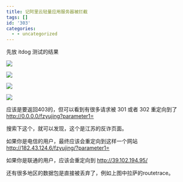 ```yaml
---
title: 记阿里云轻量应用服务器被拦截
tags: []
id: '303'
categories:
  - - uncategorized
---
```


先放 itdog 测试的结果

![](/images/2023/04/image-25.png)

![](/images/2023/04/image-26.png)

![](/images/2023/04/image-27.png)

![](/images/2023/04/image-28.png)

应该是要返回403的，但可以看到有很多请求被 301 或者 302 重定向到了 http://0.0.0.0/fzyujing?parameter1=

搜索下这个，就可以发现，这个是江苏的反诈页面。

如果你是电信的用户，最终应该会重定向到这样一个网站 http://182.43.124.6/fzyujing/?parameter1=

如果你是联通的用户，应该会重定向到 http://39.102.194.95/

还有很多地区的数据包是直接被丢弃了，例如上图中拉萨的routetrace。